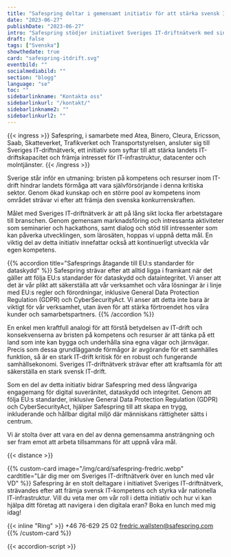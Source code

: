 ```yaml
---
title: "Safespring deltar i gemensamt initiativ för att stärka svensk IT-drift"
date: "2023-06-27"
publishDate: "2023-06-27"
intro: "Safespring stödjer initiativet Sveriges IT-driftnätverk med sin expertis och dedikation till digital suveränitet, dataskydd och GDPR-efterlevnad."
draft: false
tags: ["Svenska"]
showthedate: true
card: "safespring-itdrift.svg"
eventbild: ""
socialmediabild: ""
section: "blogg"
language: "se"
toc: ""
sidebarlinkname: "Kontakta oss"
sidebarlinkurl: "/kontakt/"
sidebarlinkname2: ""
sidebarlinkurl2: ""
---
```


{{< ingress >}}
Safespring, i samarbete med Atea, Binero, Cleura, Ericsson, Saab, Skatteverket, Trafikverket och Transportstyrelsen, ansluter sig till Sveriges IT-driftnätverk, ett initiativ som syftar till att stärka landets IT-driftskapacitet och främja intresset för IT-infrastruktur, datacenter och molntjänster.
{{< /ingress >}}

Sverige står inför en utmaning: bristen på kompetens och resurser inom IT-drift hindrar landets förmåga att vara självförsörjande i denna kritiska sektor. Genom ökad kunskap och en större pool av kompetens inom området strävar vi efter att främja den svenska konkurrenskraften.

Målet med Sveriges IT-driftnätverk är att på lång sikt locka fler arbetstagare till branschen. Genom gemensam marknadsföring och intressanta aktiviteter som seminarier och hackathons, samt dialog och stöd till intressenter som kan påverka utvecklingen, som lärosäten, hoppas vi uppnå detta mål. En viktig del av detta initiativ innefattar också att kontinuerligt utveckla vår egen kompetens.

{{% accordion title="Safesprings åtagande till EU:s standarder för dataskydd" %}}
Safespring strävar efter att alltid ligga i framkant när det gäller att följa EU:s standarder för dataskydd och dataintegritet. Vi anser att det är vår plikt att säkerställa att vår verksamhet och våra lösningar är i linje med EU:s regler och förordningar, inklusive General Data Protection Regulation (GDPR) och CyberSecurityAct. Vi anser att detta inte bara är viktigt för vår verksamhet, utan även för att stärka förtroendet hos våra kunder och samarbetspartners.
{{% /accordion %}}

En enkel men kraftfull analogi för att förstå betydelsen av IT-drift och konsekvenserna av bristen på kompetens och resurser är att tänka på ett land som inte kan bygga och underhålla sina egna vägar och järnvägar. Precis som dessa grundläggande förmågor är avgörande för ett samhälles funktion, så är en stark IT-drift kritisk för en robust och fungerande samhällsekonomi. Sveriges IT-driftnätverk strävar efter att kraftsamla för att säkerställa en stark svensk IT-drift.

Som en del av detta initiativ bidrar Safespring med dess långvariga engagemang för digital suveränitet, dataskydd och integritet. Genom att följa EU:s standarder, inklusive General Data Protection Regulation (GDPR) och CyberSecurityAct, hjälper Safespring till att skapa en trygg, inkluderande och hållbar digital miljö där människans rättigheter sätts i centrum.

Vi är stolta över att vara en del av denna gemensamma ansträngning och ser fram emot att arbeta tillsammans för att uppnå våra mål.

{{< distance >}}

{{% custom-card image="/img/card/safespring-fredric.webp" cardtitle="Lär dig mer om Sveriges IT-driftnätverk över en lunch med vår VD" %}}
Safespring är en stolt deltagare i initiativet Sveriges IT-driftnätverk, strävandes efter att främja svensk IT-kompetens och styrka vår nationella IT-infrastruktur. Vill du veta mer om vår roll i detta initiativ och hur vi kan hjälpa ditt företag att navigera i den digitala eran? Boka en lunch med mig idag!

{{< inline "Ring" >}} +46 76-629 25 02
fredric.wallsten@safespring.com
{{% /custom-card %}}

{{< accordion-script >}}